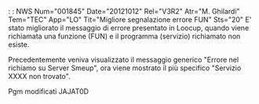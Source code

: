  :  : NWS Num="001845" Date="20121012" Rel="V3R2" Atr="M. Ghilardi" Tem="TEC" App="LO" Tit="Migliore segnalazione errore FUN" Sts="20"
E' stato migliorato il messaggio di errore presentato in Loocup, quando viene richiamata una funzione (FUN)  e il programma (servizio) richiamato non esiste.

Precedentemente veniva visualizzato il messaggio generico "Errore nel richiamo su Server Smeup", ora viene mostrato il più specifico "Servizio XXXX non trovato".

Pgm modificati
JAJAT0D

